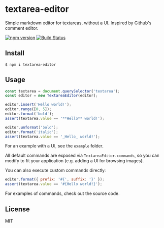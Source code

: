 # textarea-editor

Simple markdown editor for textareas, without a UI. Inspired by Github's comment editor.

[![npm version](http://img.shields.io/npm/v/textarea-editor.svg?style=flat)](https://npmjs.org/package/textarea-editor)
[![Build Status](http://img.shields.io/travis/eivindfjeldstad/textarea-editor.svg?style=flat)](https://travis-ci.org/eivindfjeldstad/textarea-editor)

## Install

```
$ npm i textarea-editor
```

## Usage

```js
const textarea = document.querySelector('textarea');
const editor = new TextareaEditor(editor);

editor.insert('Hello world!');
editor.range([0, 5]);
editor.format('bold');
assert(textarea.value == '**Hello** world!');

editor.unformat('bold');
editor.format('italic');
assert(textarea.value == '_Hello_ world!');
```

For an example with a UI, see the `example` folder.

All default commands are exposed via `TextareaEditor.commands`, so you can modify to fit your application (e.g. adding a UI for browsing images).

You can also execute custom commands directly:

```js
editor.format({ prefix: '#{', suffix: '}' });
assert(textarea.value == '#{Hello world!}');
```

For examples of commands, check out the source code.

## License

MIT
